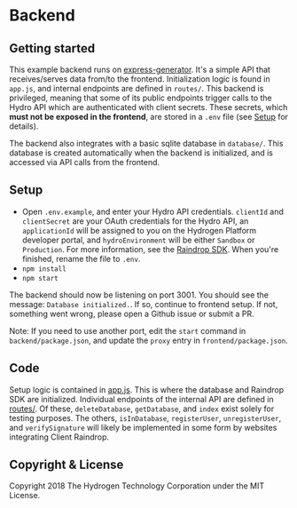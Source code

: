 # Backend

## Getting started
This example backend runs on [express-generator](https://expressjs.com/en/starter/generator.html). It's a simple API that receives/serves data from/to the frontend. Initialization logic is found in `app.js`, and internal endpoints are defined in `routes/`. This backend is privileged, meaning that some of its public endpoints trigger calls to the Hydro API which are authenticated with client secrets. These secrets, which **must not be exposed in the frontend**, are stored in a `.env` file (see [Setup](#setup) for details).

The backend also integrates with a basic sqlite database in `database/`. This database is created automatically when the backend is initialized, and is accessed via API calls from the frontend.

## Setup
- Open `.env.example`, and enter your Hydro API credentials. `clientId` and `clientSecret` are your OAuth credentials for the Hydro API, an `applicationId` will be assigned to you on the Hydrogen Platform developer portal, and `hydroEnvironment` will be either `Sandbox` or `Production`. For more information, see the [Raindrop SDK](https://github.com/hydrogen-dev/raindrop-sdk-js). When you're finished, rename the file to `.env`.
- `npm install`
- `npm start`

The backend should now be listening on port 3001. You should see the message: `Database initialized.`. If so, continue to frontend setup. If not, something went wrong, please open a Github issue or submit a PR.

Note: If you need to use another port, edit the `start` command in `backend/package.json`, and update the `proxy` entry in `frontend/package.json`.

## Code
Setup logic is contained in [app.js](./app.js). This is where the database and Raindrop SDK are initialized. Individual endpoints of the internal API are defined in [routes/](./routes/). Of these, `deleteDatabase`, `getDatabase`, and `index` exist solely for testing purposes. The others, `isInDatabase`, `registerUser`, `unregisterUser`, and `verifySignature` will likely be implemented in some form by websites integrating Client Raindrop.

## Copyright & License
Copyright 2018 The Hydrogen Technology Corporation under the MIT License.
